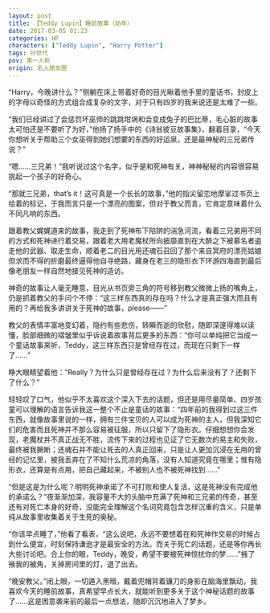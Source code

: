 ```yaml
---
layout: post
title: 【Teddy Lupin】睡前故事（幼年）
date: 2017-03-05 01:23
categories: HP
characters: ["Teddy Lupin", "Harry Potter"]
tags: 孙世代
pov: 第一人称
origin: 名人朋友圈
---
```


“Harry，今晚讲什么？”侧躺在床上带着好奇的目光瞅着他手里的童话书，封皮上的字母以奇怪的方式组合成复杂的文字，对于只有四岁的我来说还是太难了一些。

“我们已经讲过了会惩罚坏巫师的跳跳坩埚和会变成兔子的巴比蒂，毛心脏的故事太可怕还是不要听了为好，”他扬了扬手中的《诗翁彼豆故事集》，翻着目录，“今天你想听关于帮助三个女巫得到她们想要的东西的好运泉，还是最神秘的三兄弟传说？”

“嗯……三兄弟！”我听说过这个名字，似乎是和死神有关，神神秘秘的内容很容易挑起一个孩子的好奇心。

“那就三兄弟，that’s it！这可真是一个长长的故事，”他的指尖留恋地摩挲过书页上绘着的标记，于我而言只是一个漂亮的图案，但对于教父而言，它肯定意味着什么不同凡响的东西。

跟着教父娓娓道来的故事，我走到了死神布下陷阱的湍急河流，看着三兄弟用不同的方式和死神进行着交易，跟着老大用老魔杖所向披靡直到在大醉之下被慕名者盗走他的武器、取走生命，顺着老二的目光用还魂石召回了那个来自冥府的漂亮姑娘但求而不得的折磨最终逼得他自寻绝路，藏身在老三的隐形衣下环游四海直到最后像老朋友一样自然地接见死神的造访。

神奇的故事让人毫无睡意，目光从书页旁三角的符号移到教父微微上扬的嘴角上，仍是抓着教父的手问个不停：“这三样东西真的存在吗？什么才是真正强大而且有用的？再给我多讲讲关于死神的故事，please——”

教父的表情丰富地变幻着，隐约有些悲伤，转瞬而逝的欣慰，随即深邃得难以读懂，脸部细微的褶皱里似乎诉说着故事背后更多的东西：“你可以单纯把它当成一个童话故事来听，Teddy，这三样东西只是曾经存在过，而现在只剩下一样了……”

睁大眼睛望着他：“Really？为什么只是曾经存在过？为什么后来没有了？还剩下了什么？”

轻轻叹了口气，他似乎不太喜欢这个深入下去的话题，但还是用尽量简单、四岁孩童可以理解的语言告诉我这一整个不止是童话的故事：“四年前的我得到过这三件东西，就像故事里说的一样，拥有三件宝贝的人可以成为死神的主人，但我深知它们的危害而且死神并不那么容易被征服，所以只留下了隐形衣。仔细想想你会发现，老魔杖并不真正战无不胜，流传下来的过程也见证了它无数次的易主和失败，最终被我撅断；还魂石并不能让死去的人真正回来，只是让人更加沉浸在无用的曾经的记忆里，被我丢弃在了不知什么荒凉的角落，没有人知道究竟在哪里；惟有隐形衣，还算是有点用，把自己藏起来，不被别人也不被死神找到……”

“但是这是为什么呢？明明死神承诺了不可打败和使人复活，这是死神没有完成他的承诺么？”夜渐渐加深，我容量不大的头脑中充满了死神和三兄弟的传奇，甚至还有对死亡本身的好奇，没能完全理解这个名词究竟包含怎样沉重的含义，只是单纯从故事里收集着关于生死的奥秘。

“你该早点睡了，”他看了看表，“这么说吧，永远不要想着在和死神作交易的时候占到什么便宜，时刻保持谦逊才是最安全的方法。而关于死亡的话题，还是等你再长大些讨论吧。合上你的眼，Teddy，晚安，希望不要被死神惊扰你的梦……”掖了掖我的被角，关掉房间里的灯，退了出去。

“晚安教父。”闭上眼，一切遁入黑暗，戴着兜帽背着镰刀的身影在脑海里飘动，我喜欢今天的睡前故事，真希望早点长大，就能听到更多关于这个神秘话题的故事了……这是困意袭来前的最后一点想法，随即沉沉地进入了梦乡。
